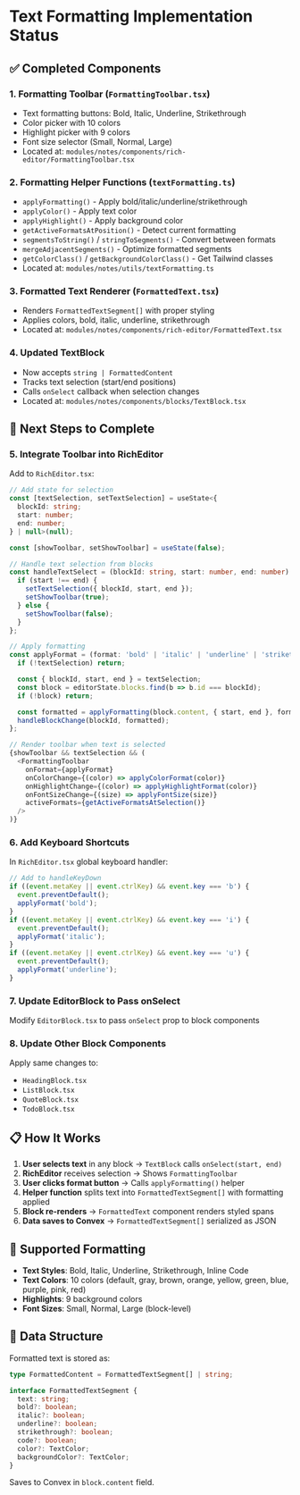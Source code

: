 # Text Formatting Implementation Status

## ✅ Completed Components

### 1. Formatting Toolbar (`FormattingToolbar.tsx`)
- Text formatting buttons: Bold, Italic, Underline, Strikethrough
- Color picker with 10 colors
- Highlight picker with 9 colors
- Font size selector (Small, Normal, Large)
- Located at: `modules/notes/components/rich-editor/FormattingToolbar.tsx`

### 2. Formatting Helper Functions (`textFormatting.ts`)
- `applyFormatting()` - Apply bold/italic/underline/strikethrough
- `applyColor()` - Apply text color
- `applyHighlight()` - Apply background color
- `getActiveFormatsAtPosition()` - Detect current formatting
- `segmentsToString()` / `stringToSegments()` - Convert between formats
- `mergeAdjacentSegments()` - Optimize formatted segments
- `getColorClass()` / `getBackgroundColorClass()` - Get Tailwind classes
- Located at: `modules/notes/utils/textFormatting.ts`

### 3. Formatted Text Renderer (`FormattedText.tsx`)
- Renders `FormattedTextSegment[]` with proper styling
- Applies colors, bold, italic, underline, strikethrough
- Located at: `modules/notes/components/rich-editor/FormattedText.tsx`

### 4. Updated TextBlock
- Now accepts `string | FormattedContent`
- Tracks text selection (start/end positions)
- Calls `onSelect` callback when selection changes
- Located at: `modules/notes/components/blocks/TextBlock.tsx`

## 🔄 Next Steps to Complete

### 5. Integrate Toolbar into RichEditor
Add to `RichEditor.tsx`:
```typescript
// Add state for selection
const [textSelection, setTextSelection] = useState<{
  blockId: string;
  start: number;
  end: number;
} | null>(null);

const [showToolbar, setShowToolbar] = useState(false);

// Handle text selection from blocks
const handleTextSelect = (blockId: string, start: number, end: number) => {
  if (start !== end) {
    setTextSelection({ blockId, start, end });
    setShowToolbar(true);
  } else {
    setShowToolbar(false);
  }
};

// Apply formatting
const applyFormat = (format: 'bold' | 'italic' | 'underline' | 'strikethrough' | 'code') => {
  if (!textSelection) return;

  const { blockId, start, end } = textSelection;
  const block = editorState.blocks.find(b => b.id === blockId);
  if (!block) return;

  const formatted = applyFormatting(block.content, { start, end }, format);
  handleBlockChange(blockId, formatted);
};

// Render toolbar when text is selected
{showToolbar && textSelection && (
  <FormattingToolbar
    onFormat={applyFormat}
    onColorChange={(color) => applyColorFormat(color)}
    onHighlightChange={(color) => applyHighlightFormat(color)}
    onFontSizeChange={(size) => applyFontSize(size)}
    activeFormats={getActiveFormatsAtSelection()}
  />
)}
```

### 6. Add Keyboard Shortcuts
In `RichEditor.tsx` global keyboard handler:
```typescript
// Add to handleKeyDown
if ((event.metaKey || event.ctrlKey) && event.key === 'b') {
  event.preventDefault();
  applyFormat('bold');
}
if ((event.metaKey || event.ctrlKey) && event.key === 'i') {
  event.preventDefault();
  applyFormat('italic');
}
if ((event.metaKey || event.ctrlKey) && event.key === 'u') {
  event.preventDefault();
  applyFormat('underline');
}
```

### 7. Update EditorBlock to Pass onSelect
Modify `EditorBlock.tsx` to pass `onSelect` prop to block components

### 8. Update Other Block Components
Apply same changes to:
- `HeadingBlock.tsx`
- `ListBlock.tsx`
- `QuoteBlock.tsx`
- `TodoBlock.tsx`

## 📋 How It Works

1. **User selects text** in any block → `TextBlock` calls `onSelect(start, end)`
2. **RichEditor** receives selection → Shows `FormattingToolbar`
3. **User clicks format button** → Calls `applyFormatting()` helper
4. **Helper function** splits text into `FormattedTextSegment[]` with formatting applied
5. **Block re-renders** → `FormattedText` component renders styled spans
6. **Data saves to Convex** → `FormattedTextSegment[]` serialized as JSON

## 🎨 Supported Formatting

- **Text Styles**: Bold, Italic, Underline, Strikethrough, Inline Code
- **Text Colors**: 10 colors (default, gray, brown, orange, yellow, green, blue, purple, pink, red)
- **Highlights**: 9 background colors
- **Font Sizes**: Small, Normal, Large (block-level)

## 💾 Data Structure

Formatted text is stored as:
```typescript
type FormattedContent = FormattedTextSegment[] | string;

interface FormattedTextSegment {
  text: string;
  bold?: boolean;
  italic?: boolean;
  underline?: boolean;
  strikethrough?: boolean;
  code?: boolean;
  color?: TextColor;
  backgroundColor?: TextColor;
}
```

Saves to Convex in `block.content` field.
